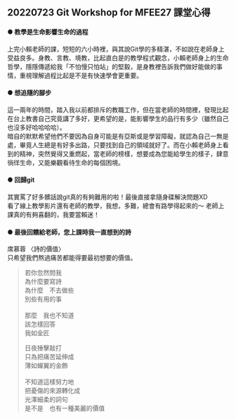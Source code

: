 ## 20220723 Git Workshop for MFEE27 課堂心得

#### ● 教學是生命影響生命的過程
上完小賴老師的課，短短的六小時裡，與其說Git學的多精湛，不如說在老師身上受益良多。身教、言教、境教，比起直白是的教學程式觀念，小賴老師身上的生命哲學，隱隱傳遞給我「不怕慢只怕站」的堅毅，是身教裡告訴我們做好能做的事情，重視理解過程比起是不是有快速學會更重要。

#### ● 想追隨的腳步
這一兩年的時間，踏入我以前都排斥的教職工作，但在當老師的時間裡，發現比起在台上教書自己究竟講了多好，更希望的是，能影響學生的品行有多少（雖然自己也沒多好哈哈哈哈）。<br>
暗自的默默希望他們不要因為自身可能是有亞斯或是學習障礙，就認為自己一無是處，畢竟人生總是有好多出路，只要找到自己的領域就好了。而在小賴老師身上看到的精神，突然覺得又重燃起，當老師的榜樣，想要成為您能給學生的樣子，肆意徜徉生命，又能樂觀看待生命的每個困境。

#### ● 回歸git
其實罵了好多髒話說git真的有夠難用的啦！最後直接拿隨身碟解決問題XD<br>
看了線上教學影片還有老師的教學，我想，多難，總會有路學得起來的～
老師上課真的有夠喜翻的，我要當賴迷！

#### ● 最後回饋給老師，您上課時我一直想到的詩
席慕蓉 〈詩的價值〉<br>
只希望我們熬過痛苦都能得要最初想要的價值。

>若你忽然問我<br>
為什麼要寫詩<br>
為什麼　不去做些<br>
別些有用的事<br>
><br>
>那麼　我也不知道<br>
該怎樣回答<br>
我如金匠<p> </p>日夜捶擊敲打<br>
只為把痛苦延伸成<br>
薄如蟬翼的金飾<br>
><br>
>不知道這樣努力地<br>
把憂傷的來源轉化成<br>
光澤細柔的詞句<br>
是不是　也有一種美麗的價值<br>







